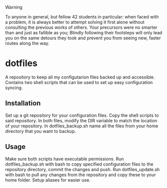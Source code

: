 > [!WARNING]
> To anyone in general, but fellow 42 students in particular: when faced with a problem, it is always better to attempt solving it first alone without consulting the previous works of others. Your precursors were no smarter than and just as fallible as you; Blindly following their footsteps will only lead you on the same detours they took and prevent you from seeing new, faster routes along the way.

# dotfiles
A repository to keep all my configutarion files backed up and accessible. Contains two shell scripts that can be used to set up easy configuration syncing.

## Installation
Set up a git repository for your configuration files. Copy the shell scripts to said repository. In both files, modify the DIR variable to match the location of your repository. In dotfiles_backup.sh name all the files from your home directory that you want to backup.

## Usage
Make sure both scripts have executable permissions. Run dotfiles_backup.sh with bash to copy specified configuration files to the repository directory, commit the changes and push. Run dotfiles_update.sh with bash to pull any changes from the repository and copy these to your home folder. Setup aliases for easier use.